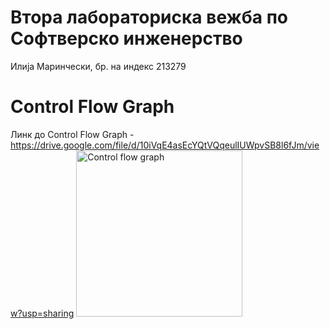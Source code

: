 # Втора лабораториска вежба по Софтверско инженерство
 Илија Маринчески, бр. на индекс 213279
# Control Flow Graph
Линк до Control Flow Graph - https://drive.google.com/file/d/10iVqE4asEcYQtVQqeulIUWpvSB8l6fJm/view?usp=sharing
<img width="266" alt="Control flow graph" src="https://github.com/Marinceski1/SI_2023_lab2_213279/assets/108797974/a1747699-62a1-4934-943b-0011da22c62f">
